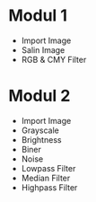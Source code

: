 # Modul 1
- Import Image
- Salin Image
- RGB & CMY Filter

# Modul 2
- Import Image
- Grayscale
- Brightness
- Biner
- Noise
- Lowpass Filter
- Median Filter
- Highpass Filter
